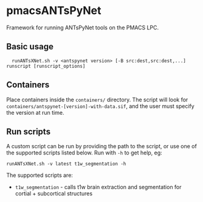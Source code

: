 # pmacsANTsPyNet
Framework for running ANTsPyNet tools on the PMACS LPC.


## Basic usage

```
  runANTsXNet.sh -v <antspynet version> [-B src:dest,src:dest,...] runscript [runscript_options]
```

## Containers

Place containers inside the `containers/` directory. The script will look for
`containers/antspynet-[version]-with-data.sif`, and the user must specify the version at
run time.


## Run scripts

A custom script can be run by providing the path to the script, or use one of the
supported scripts listed below. Run with `-h` to get help, eg:
```
runANTsXNet.sh -v latest t1w_segmentation -h
```

The supported scripts are:

* `t1w_segmentation` - calls t1w brain extraction and segmentation for cortial + subcortical structures

